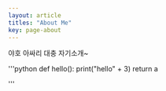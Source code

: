 ```yaml
---
layout: article
titles: "About Me"
key: page-about
---
```


야호 아싸리 대충 자기소개~

'''python
def hello():
    print("hello" + 3)
    return a

'''